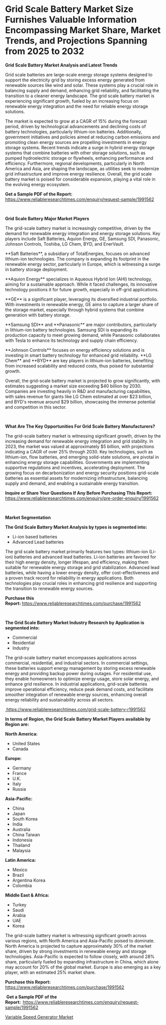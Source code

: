 <p><h1>Grid Scale Battery Market Size Furnishes Valuable Information Encompassing Market Share, Market Trends, and Projections Spanning from 2025 to 2032</h1></p><p><strong>Grid Scale Battery Market Analysis and Latest Trends</strong></p>
<p><p>Grid scale batteries are large-scale energy storage systems designed to support the electricity grid by storing excess energy generated from renewable sources like wind and solar. These systems play a crucial role in balancing supply and demand, enhancing grid reliability, and facilitating the transition to a cleaner energy landscape. The grid scale battery market is experiencing significant growth, fueled by an increasing focus on renewable energy integration and the need for reliable energy storage solutions.</p><p>The market is expected to grow at a CAGR of 15% during the forecast period, driven by technological advancements and declining costs of battery technologies, particularly lithium-ion batteries. Additionally, government initiatives and policies aimed at reducing carbon emissions and promoting clean energy sources are propelling investments in energy storage systems. Recent trends indicate a surge in hybrid energy storage systems that combine batteries with other storage solutions, such as pumped hydroelectric storage or flywheels, enhancing performance and efficiency. Furthermore, regional developments, particularly in North America and Asia, are shaping the landscape, as utilities seek to modernize grid infrastructure and improve energy resilience. Overall, the grid scale battery market is poised for considerable expansion, playing a vital role in the evolving energy ecosystem.</p></p>
<p><strong>Get a Sample PDF of the Report:&nbsp;</strong> <a href="https://www.reliableresearchtimes.com/enquiry/request-sample/1991562?utm_campaign=2719&utm_medium=2&utm_source=Github&utm_content=ia&utm_term=07042025&utm_id=grid-scale-battery">https://www.reliableresearchtimes.com/enquiry/request-sample/1991562</a></p>
<p>&nbsp;</p>
<p><strong>Grid Scale Battery Major Market Players</strong></p>
<p><p>The grid-scale battery market is increasingly competitive, driven by the demand for renewable energy integration and energy storage solutions. Key players include Saft Batteries, Aquion Energy, GE, Samsung SDI, Panasonic, Johnson Controls, Toshiba, LG Chem, BYD, and EnerVault.</p><p>**Saft Batteries**, a subsidiary of TotalEnergies, focuses on advanced lithium-ion technologies. The company is expanding its footprint in the renewable energy sector, particularly in Europe, which is witnessing a surge in battery storage deployment. </p><p>**Aquion Energy** specializes in Aqueous Hybrid Ion (AHI) technology, aiming for a sustainable approach. While it faced challenges, its innovative technology positions it for future growth, especially in off-grid applications.</p><p>**GE** is a significant player, leveraging its diversified industrial portfolio. With investments in renewable energy, GE aims to capture a larger share of the storage market, especially through hybrid systems that combine generation with battery storage.</p><p>**Samsung SDI** and **Panasonic** are major contributors, particularly in lithium-ion battery technologies. Samsung SDI is expanding its production capacity to meet growing demand, while Panasonic collaborates with Tesla to enhance its technology and supply chain efficiency.</p><p>**Johnson Controls** focuses on energy efficiency solutions and is investing in smart battery technology for enhanced grid reliability. **LG Chem** and **BYD** are key players in lithium-ion batteries, benefiting from increased scalability and reduced costs, thus poised for substantial growth.</p><p>Overall, the grid-scale battery market is projected to grow significantly, with estimates suggesting a market size exceeding $40 billion by 2030. Companies are investing heavily in R&D and manufacturing capabilities, with sales revenue for giants like LG Chem estimated at over $23 billion, and BYD's revenue around $29 billion, showcasing the immense potential and competition in this sector.</p></p>
<p>&nbsp;</p>
<p><strong>What Are The Key Opportunities For Grid Scale Battery Manufacturers?</strong></p>
<p><p>The grid-scale battery market is witnessing significant growth, driven by the increasing demand for renewable energy integration and grid stability. In 2023, the market was valued at approximately $5 billion, with projections indicating a CAGR of over 25% through 2030. Key technologies, such as lithium-ion, flow batteries, and emerging solid-state solutions, are pivotal in enhancing energy storage capabilities. Governments are implementing supportive regulations and incentives, accelerating deployment. The growing focus on decarbonization and energy security positions grid-scale batteries as essential assets for modernizing infrastructure, balancing supply and demand, and enabling a sustainable energy transition.</p></p>
<p><strong>Inquire or Share Your Questions If Any Before Purchasing This Report:</strong> <a href="https://www.reliableresearchtimes.com/enquiry/pre-order-enquiry/1991562?utm_campaign=2719&utm_medium=2&utm_source=Github&utm_content=ia&utm_term=07042025&utm_id=grid-scale-battery">https://www.reliableresearchtimes.com/enquiry/pre-order-enquiry/1991562</a></p>
<p>&nbsp;</p>
<p><strong>Market Segmentation</strong></p>
<p><strong>The Grid Scale Battery Market Analysis by types is segmented into:</strong></p>
<p><ul><li>Li-ion based batteries</li><li>Advanced Lead batteries</li></ul></p>
<p><p>The grid scale battery market primarily features two types: lithium-ion (Li-ion) batteries and advanced lead batteries. Li-ion batteries are favored for their high energy density, longer lifespan, and efficiency, making them suitable for renewable energy storage and grid stabilization. Advanced lead batteries, while having a lower energy density, offer cost-effectiveness and a proven track record for reliability in energy applications. Both technologies play crucial roles in enhancing grid resilience and supporting the transition to renewable energy sources.</p></p>
<p><strong>Purchase this Report:&nbsp;</strong><a href="https://www.reliableresearchtimes.com/purchase/1991562?utm_campaign=2719&utm_medium=2&utm_source=Github&utm_content=ia&utm_term=07042025&utm_id=grid-scale-battery">https://www.reliableresearchtimes.com/purchase/1991562</a></p>
<p>&nbsp;</p>
<p><strong>The Grid Scale Battery Market Industry Research by Application is segmented into:</strong></p>
<p><ul><li>Commercial</li><li>Residential</li><li>Industry</li></ul></p>
<p><p>The grid-scale battery market encompasses applications across commercial, residential, and industrial sectors. In commercial settings, these batteries support energy management by storing excess renewable energy and providing backup power during outages. For residential use, they enable homeowners to optimize energy usage, store solar energy, and enhance grid resilience. In industrial applications, grid-scale batteries improve operational efficiency, reduce peak demand costs, and facilitate smoother integration of renewable energy sources, enhancing overall energy reliability and sustainability across all sectors.</p></p>
<p><a href="https://www.reliableresearchtimes.com/grid-scale-battery-r1991562?utm_campaign=2719&utm_medium=2&utm_source=Github&utm_content=ia&utm_term=07042025&utm_id=grid-scale-battery">&nbsp;https://www.reliableresearchtimes.com/grid-scale-battery-r1991562</a></p>
<p><strong>In terms of Region, the Grid Scale Battery Market Players available by Region are:</strong></p>
<p>
    <p> <strong> North America: </strong>
        <ul>
            <li>United States</li>
            <li>Canada</li>
        </ul>
        </p> 
    <p> <strong> Europe: </strong>
        <ul>
            <li>Germany</li>
            <li>France</li>
            <li>U.K.</li>
            <li>Italy</li>
            <li>Russia</li>
        </ul>
        </p> 
    <p> <strong> Asia-Pacific: </strong>
        <ul>
            <li>China</li>
            <li>Japan</li>
            <li>South Korea</li>
            <li>India</li>
            <li>Australia</li>
            <li>China Taiwan</li>
            <li>Indonesia</li>
            <li>Thailand</li>
            <li>Malaysia</li>
        </ul>
        </p> 
    <p> <strong> Latin America: </strong>
        <ul>
            <li>Mexico</li>
            <li>Brazil</li>
            <li>Argentina Korea</li>
            <li>Colombia</li>
        </ul>
        </p> 
    <p> <strong> Middle East & Africa: </strong>
        <ul>
            <li>Turkey</li>
            <li>Saudi</li>
            <li>Arabia</li>
            <li>UAE</li>
            <li>Korea</li>
        </ul>
    </p>
    </p>
<p><p>The grid-scale battery market is witnessing significant growth across various regions, with North America and Asia-Pacific poised to dominate. North America is projected to capture approximately 30% of the market share, driven by strong investments in renewable energy and storage technologies. Asia-Pacific is expected to follow closely, with around 28% share, particularly fueled by expanding infrastructure in China, which alone may account for 20% of the global market. Europe is also emerging as a key player, with an estimated 25% market share.</p></p>
<p><strong>Purchase this Report: </strong><a href="https://www.reliableresearchtimes.com/purchase/1991562?utm_campaign=2719&utm_medium=2&utm_source=Github&utm_content=ia&utm_term=07042025&utm_id=grid-scale-battery">https://www.reliableresearchtimes.com/purchase/1991562</a></p>
<p>&nbsp;<strong>Get a Sample PDF of the Report:&nbsp;&nbsp;</strong><a href="https://www.reliableresearchtimes.com/enquiry/request-sample/1991562?utm_campaign=2719&utm_medium=2&utm_source=Github&utm_content=ia&utm_term=07042025&utm_id=grid-scale-battery">https://www.reliableresearchtimes.com/enquiry/request-sample/1991562</a></p>
<p><strong></strong></p>
<p><p><a href="https://github.com/nafidurii/Market-Research-Report-List-1/blob/main/variable-speed-generator-market.md?utm_campaign=2719&utm_medium=2&utm_source=Github&utm_content=ia&utm_term=07042025&utm_id=grid-scale-battery">Variable Speed Generator Market</a></p></p>